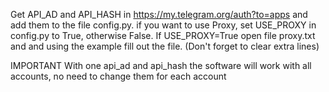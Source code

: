 Get API_AD and API_HASH in https://my.telegram.org/auth?to=apps and add them to the file config.py.
if you want to use Proxy, set USE_PROXY in config.py to True, otherwise False. If USE_PROXY=True open file proxy.txt and and using the example fill out the file. (Don't forget to clear extra lines)

IMPORTANT
With one api_ad and api_hash the software will work with all accounts, no need to change them for each account
